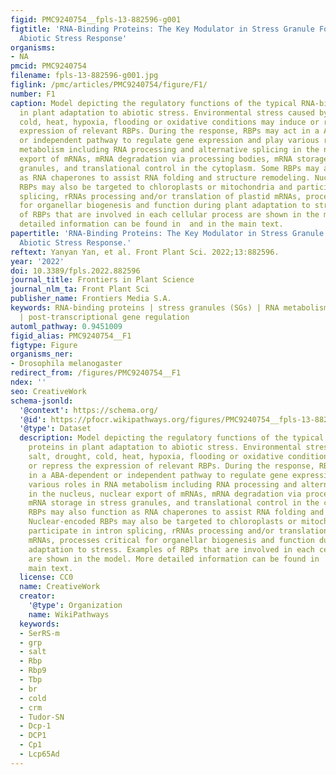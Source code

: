 ```yaml
---
figid: PMC9240754__fpls-13-882596-g001
figtitle: 'RNA-Binding Proteins: The Key Modulator in Stress Granule Formation and
  Abiotic Stress Response'
organisms:
- NA
pmcid: PMC9240754
filename: fpls-13-882596-g001.jpg
figlink: /pmc/articles/PMC9240754/figure/F1/
number: F1
caption: Model depicting the regulatory functions of the typical RNA-binding proteins
  in plant adaptation to abiotic stress. Environmental stress caused by salt, drought,
  cold, heat, hypoxia, flooding or oxidative conditions may induce or repress the
  expression of relevant RBPs. During the response, RBPs may act in a ABA-dependent
  or independent pathway to regulate gene expression and play various roles in RNA
  metabolism including RNA processing and alternative splicing in the nucleus, nuclear
  export of mRNAs, mRNA degradation via processing bodies, mRNA storage in stress
  granules, and translational control in the cytoplasm. Some RBPs may also function
  as RNA chaperones to assist RNA folding and structure remodeling. Nuclear-encoded
  RBPs may also be targeted to chloroplasts or mitochondria and participate in intron
  splicing, rRNAs processing and/or translation of plastid mRNAs, processes critical
  for organellar biogenesis and function during plant adaptation to stress. Examples
  of RBPs that are involved in each cellular process are shown in the model. More
  detailed information can be found in  and in the main text.
papertitle: 'RNA-Binding Proteins: The Key Modulator in Stress Granule Formation and
  Abiotic Stress Response.'
reftext: Yanyan Yan, et al. Front Plant Sci. 2022;13:882596.
year: '2022'
doi: 10.3389/fpls.2022.882596
journal_title: Frontiers in Plant Science
journal_nlm_ta: Front Plant Sci
publisher_name: Frontiers Media S.A.
keywords: RNA-binding proteins | stress granules (SGs) | RNA metabolism | stress response
  | post-transcriptional gene regulation
automl_pathway: 0.9451009
figid_alias: PMC9240754__F1
figtype: Figure
organisms_ner:
- Drosophila melanogaster
redirect_from: /figures/PMC9240754__F1
ndex: ''
seo: CreativeWork
schema-jsonld:
  '@context': https://schema.org/
  '@id': https://pfocr.wikipathways.org/figures/PMC9240754__fpls-13-882596-g001.html
  '@type': Dataset
  description: Model depicting the regulatory functions of the typical RNA-binding
    proteins in plant adaptation to abiotic stress. Environmental stress caused by
    salt, drought, cold, heat, hypoxia, flooding or oxidative conditions may induce
    or repress the expression of relevant RBPs. During the response, RBPs may act
    in a ABA-dependent or independent pathway to regulate gene expression and play
    various roles in RNA metabolism including RNA processing and alternative splicing
    in the nucleus, nuclear export of mRNAs, mRNA degradation via processing bodies,
    mRNA storage in stress granules, and translational control in the cytoplasm. Some
    RBPs may also function as RNA chaperones to assist RNA folding and structure remodeling.
    Nuclear-encoded RBPs may also be targeted to chloroplasts or mitochondria and
    participate in intron splicing, rRNAs processing and/or translation of plastid
    mRNAs, processes critical for organellar biogenesis and function during plant
    adaptation to stress. Examples of RBPs that are involved in each cellular process
    are shown in the model. More detailed information can be found in  and in the
    main text.
  license: CC0
  name: CreativeWork
  creator:
    '@type': Organization
    name: WikiPathways
  keywords:
  - SerRS-m
  - grp
  - salt
  - Rbp
  - Rbp9
  - Tbp
  - br
  - cold
  - crm
  - Tudor-SN
  - Dcp-1
  - DCP1
  - Cp1
  - Lcp65Ad
---
```

